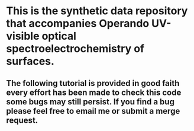 # This is the synthetic data repository that accompanies Operando UV-visible optical spectroelectrochemistry of surfaces. 

## The following tutorial is provided in good faith every effort has been made to check this code some bugs may still persist. If you find a bug please feel free to email me or submit a merge request.



